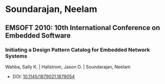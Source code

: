 # Soundarajan, Neelam

## EMSOFT 2010: 10th International Conference on Embedded Software

### Initiating a Design Pattern Catalog for Embedded Network Systems
Wahba, Sally K. | Hallstrom, Jason O. | Soundarajan, Neelam
* DOI: [10.1145/1879021.1879054](https://doi.org/10.1145/1879021.1879054)

